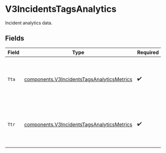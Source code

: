 # V3IncidentsTagsAnalytics

Incident analytics data.


## Fields

| Field                                                                                                    | Type                                                                                                     | Required                                                                                                 | Description                                                                                              |
| -------------------------------------------------------------------------------------------------------- | -------------------------------------------------------------------------------------------------------- | -------------------------------------------------------------------------------------------------------- | -------------------------------------------------------------------------------------------------------- |
| `Tta`                                                                                                    | [components.V3IncidentsTagsAnalyticsMetrics](../../models/components/v3incidentstagsanalyticsmetrics.md) | :heavy_check_mark:                                                                                       | Analytics metrics for TTA (Time to Acknowledge) and TTR (Time to Resolve).                               |
| `Ttr`                                                                                                    | [components.V3IncidentsTagsAnalyticsMetrics](../../models/components/v3incidentstagsanalyticsmetrics.md) | :heavy_check_mark:                                                                                       | Analytics metrics for TTA (Time to Acknowledge) and TTR (Time to Resolve).                               |